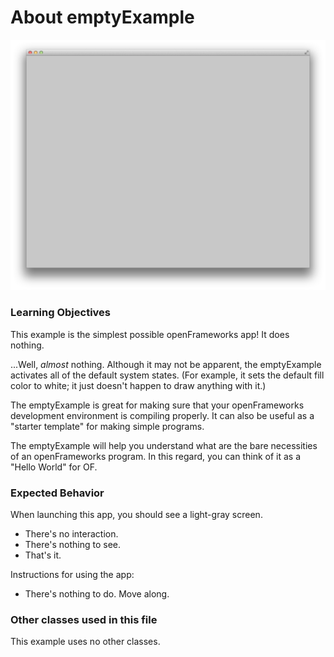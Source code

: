 # About emptyExample

![Screenshot of emptyExample](emptyExample.png)

### Learning Objectives

This example is the simplest possible openFrameworks app! It does nothing.

...Well, *almost* nothing. Although it may not be apparent, the emptyExample activates all of the default system states. (For example, it sets the default fill color to white; it just doesn't happen to draw anything with it.)

The emptyExample is great for making sure that your openFrameworks development environment is compiling properly. It can also be useful as a "starter template" for making simple programs.

The emptyExample will help you understand what are the bare necessities of an openFrameworks program. In this regard, you can think of it as a "Hello World" for OF.

### Expected Behavior

When launching this app, you should see a light-gray screen.

* There's no interaction.
* There's nothing to see.
* That's it.

Instructions for using the app:

* There's nothing to do. Move along.

### Other classes used in this file

This example uses no other classes.